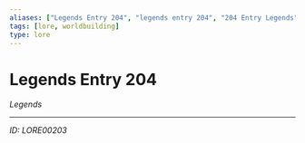 ```yaml
---
aliases: ["Legends Entry 204", "legends entry 204", "204 Entry Legends"]
tags: [lore, worldbuilding]
type: lore
---
```


# Legends Entry 204

*Legends*

---
*ID: LORE00203*